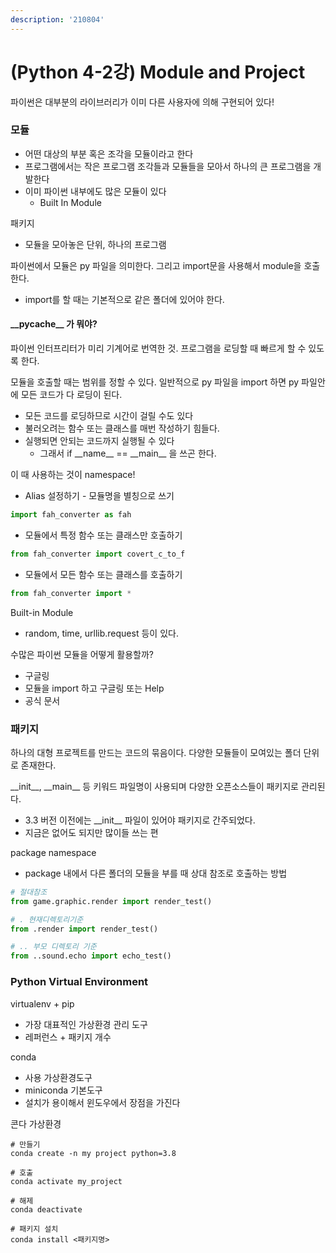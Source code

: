 ```yaml
---
description: '210804'
---
```


# \(Python 4-2강\) Module and Project

파이썬은 대부분의 라이브러리가 이미 다른 사용자에 의해 구현되어 있다!

### 모듈

* 어떤 대상의 부분 혹은 조각을 모듈이라고 한다
* 프로그램에서는 작은 프로그램 조각들과 모듈들을 모아서 하나의 큰 프로그램을 개발한다
* 이미 파이썬 내부에도 많은 모듈이 있다
  * Built In Module

패키지

* 모듈을 모아놓은 단위, 하나의 프로그램

파이썬에서 모듈은 py 파일을 의미한다. 그리고 import문을 사용해서 module을 호출한다.

* import를 할 때는 기본적으로 같은 폴더에 있어야 한다.



#### \_\_pycache\_\_ 가 뭐야?

파이썬 인터프리터가 미리 기계어로 번역한 것. 프로그램을 로딩할 때 빠르게 할 수 있도록 한다.



모듈을 호출할 때는 범위를 정할 수 있다. 일반적으로 py 파일을 import 하면 py 파일안에 모든 코드가 다 로딩이 된다.

* 모든 코드를 로딩하므로 시간이 걸릴 수도 있다
* 불러오려는 함수 또는 클래스를 매번 작성하기 힘들다.
* 실행되면 안되는 코드까지 실행될 수 있다
  * 그래서 if \_\_name\_\_ == \_\_main\_\_ 을 쓰곤 한다.

이 때 사용하는 것이 namespace!

* Alias 설정하기 - 모듈명을 별칭으로 쓰기

```python
import fah_converter as fah
```

* 모듈에서 특정 함수 또는 클래스만 호출하기

```python
from fah_converter import covert_c_to_f
```

* 모듈에서 모든 함수 또는 클래스를 호출하기

```python
from fah_converter import *
```



Built-in Module

* random, time, urllib.request 등이 있다.



수많은 파이썬 모듈을 어떻게 활용할까?

* 구글링
* 모듈을 import 하고 구글링 또는 Help
* 공식 문서



### 패키지

하나의 대형 프로젝트를 만드는 코드의 묶음이다. 다양한 모듈들이 모여있는 폴더 단위로 존재한다.

\_\_init\_\_, \_\_main\_\_ 등 키워드 파일명이 사용되며 다양한 오픈소스들이 패키지로 관리된다.

* 3.3 버전 이전에는 \_\_init\_\_ 파일이 있어야 패키지로 간주되었다.
* 지금은 없어도 되지만 많이들 쓰는 편



package namespace

* package 내에서 다른 폴더의 모듈을 부를 때 상대 참조로 호출하는 방법

```python
# 절대참조
from game.graphic.render import render_test()

# . 현재디렉토리기준
from .render import render_test()

# .. 부모 디렉토리 기준
from ..sound.echo import echo_test()
```



### Python Virtual Environment

virtualenv + pip

* 가장 대표적인 가상환경 관리 도구
* 레퍼런스 + 패키지 개수

conda

* 사용 가상환경도구
* miniconda 기본도구
* 설치가 용이해서 윈도우에서 장점을 가진다

콘다 가상환경

```text
# 만들기
conda create -n my project python=3.8

# 호출
conda activate my_project

# 해제
conda deactivate

# 패키지 설치
conda install <패키지명>
```



